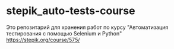 # stepik_auto-tests-course
Это репозитарий для хранения работ по курсу "Автоматизация тестирования с помощью Selenium и Python" https://stepik.org/course/575/
